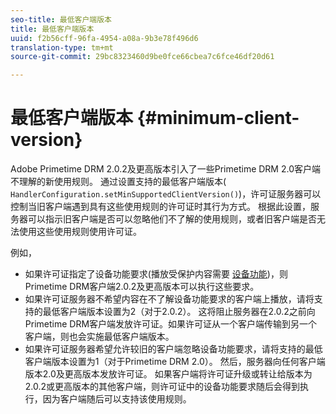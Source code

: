 ```yaml
---
seo-title: 最低客户端版本
title: 最低客户端版本
uuid: f2b56cff-96fa-4954-a08a-9b3e78f496d6
translation-type: tm+mt
source-git-commit: 29bc8323460d9be0fce66cbea7c6fce46df20d61

---
```



# 最低客户端版本 {#minimum-client-version}

Adobe Primetime DRM 2.0.2及更高版本引入了一些Primetime DRM 2.0客户端不理解的新使用规则。 通过设置支持的最低客户端版本( `HandlerConfiguration.setMinSupportedClientVersion()`)，许可证服务器可以控制当旧客户端遇到具有这些使用规则的许可证时其行为方式。 根据此设置，服务器可以指示旧客户端是否可以忽略他们不了解的使用规则，或者旧客户端是否无法使用这些使用规则使用许可证。

例如，

* 如果许可证指定了设备功能要求(播放受保护内容需要 [设备功能](../../../protecting-content/introduction/usage-rules/runtime-application-restrictions/device-capabilities.md))，则Primetime DRM客户端2.0.2及更高版本可以执行这些要求。
* 如果许可证服务器不希望内容在不了解设备功能要求的客户端上播放，请将支持的最低客户端版本设置为2（对于2.0.2）。 这将阻止服务器在2.0.2之前向Primetime DRM客户端发放许可证。如果许可证从一个客户端传输到另一个客户端，则也会实施最低客户端版本。
* 如果许可证服务器希望允许较旧的客户端忽略设备功能要求，请将支持的最低客户端版本设置为1（对于Primetime DRM 2.0）。 然后，服务器向任何客户端版本2.0及更高版本发放许可证。 如果客户端将许可证升级或转让给版本为2.0.2或更高版本的其他客户端，则许可证中的设备功能要求随后会得到执行，因为客户端随后可以支持该使用规则。

